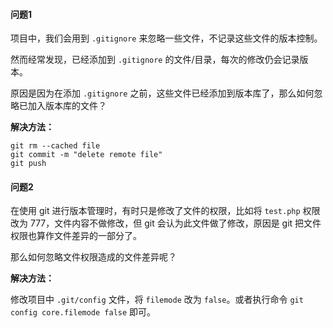 #### 问题1

项目中，我们会用到 `.gitignore` 来忽略一些文件，不记录这些文件的版本控制。

然而经常发现，已经添加到 `.gitignore` 的文件/目录，每次的修改仍会记录版本。

原因是因为在添加 `.gitignore` 之前，这些文件已经添加到版本库了，那么如何忽略已加入版本库的文件？

**解决方法：**

```shell
git rm --cached file
git commit -m "delete remote file"
git push
```



#### 问题2

在使用 git 进行版本管理时，有时只是修改了文件的权限，比如将 `test.php` 权限改为 777，文件内容不做修改，但 git 会认为此文件做了修改，原因是 git 把文件权限也算作文件差异的一部分了。

那么如何忽略文件权限造成的文件差异呢？

**解决方法：**

修改项目中 `.git/config` 文件，将 `filemode` 改为 `false`。或者执行命令 `git config core.filemode false` 即可。

